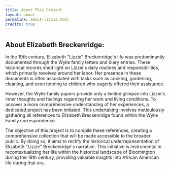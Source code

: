 ```yaml
---
title: About This Project
layout: about
permalink: about-lizzie.html
credits: true
---
```


<h2 class="pt-4">About Elizabeth Breckenridge:</h2>
<p>In the 19th century, Elizabeth "Lizzie" Breckenridge's life was predominantly documented through the Wylie family letters and diary entries. These historical records shed light on Lizzie's daily routines and responsibilities, which primarily revolved around her labor. Her presence in these documents is often associated with tasks such as cooking, gardening, cleaning, and even tending to children who eagerly offered their assistance.</p>
<p>However, the Wylie family papers provide only a limited glimpse into Lizzie's inner thoughts and feelings regarding her work and living conditions. To uncover a more comprehensive understanding of her experiences, a dedicated project has been initiated. This undertaking involves meticulously gathering all references to Elizabeth Breckenridge found within the Wylie Family correspondence.</p>
<p>The objective of this project is to compile these references, creating a comprehensive collection that will be made accessible to the broader public. By doing so, it aims to rectify the historical underrepresentation of Elizabeth "Lizzie" Breckenridge's narrative. This initiative is instrumental in recontextualizing her life within the historical landscape of Bloomington during the 19th century, providing valuable insights into African American life during that era.</p>

